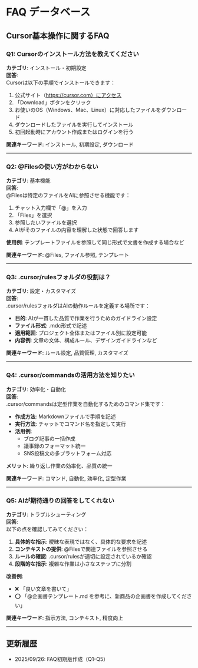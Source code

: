 # FAQ データベース

## Cursor基本操作に関するFAQ

### Q1: Cursorのインストール方法を教えてください
**カテゴリ**: インストール・初期設定  
**回答**:  
Cursorは以下の手順でインストールできます：

1. 公式サイト（https://cursor.com）にアクセス
2. 「Download」ボタンをクリック
3. お使いのOS（Windows、Mac、Linux）に対応したファイルをダウンロード
4. ダウンロードしたファイルを実行してインストール
5. 初回起動時にアカウント作成またはログインを行う

**関連キーワード**: インストール, 初期設定, ダウンロード

---

### Q2: @Filesの使い方がわからない
**カテゴリ**: 基本機能  
**回答**:  
@Filesは特定のファイルをAIに参照させる機能です：

1. チャット入力欄で「@」を入力
2. 「Files」を選択
3. 参照したいファイルを選択
4. AIがそのファイルの内容を理解した状態で回答します

**使用例**: テンプレートファイルを参照して同じ形式で文書を作成する場合など

**関連キーワード**: @Files, ファイル参照, テンプレート

---

### Q3: .cursor/rulesフォルダの役割は？
**カテゴリ**: 設定・カスタマイズ  
**回答**:  
.cursor/rulesフォルダはAIの動作ルールを定義する場所です：

- **目的**: AIが一貫した品質で作業を行うためのガイドライン設定
- **ファイル形式**: .mdc形式で記述
- **適用範囲**: プロジェクト全体またはファイル別に設定可能
- **内容例**: 文章の文体、構成ルール、デザインガイドラインなど

**関連キーワード**: ルール設定, 品質管理, カスタマイズ

---

### Q4: .cursor/commandsの活用方法を知りたい
**カテゴリ**: 効率化・自動化  
**回答**:  
.cursor/commandsは定型作業を自動化するためのコマンド集です：

- **作成方法**: Markdownファイルで手順を記述
- **実行方法**: チャットでコマンド名を指定して実行
- **活用例**: 
  - ブログ記事の一括作成
  - 議事録のフォーマット統一
  - SNS投稿文の多プラットフォーム対応

**メリット**: 繰り返し作業の効率化、品質の統一

**関連キーワード**: コマンド, 自動化, 効率化, 定型作業

---

### Q5: AIが期待通りの回答をしてくれない
**カテゴリ**: トラブルシューティング  
**回答**:  
以下の点を確認してみてください：

1. **具体的な指示**: 曖昧な表現ではなく、具体的な要求を記述
2. **コンテキストの提供**: @Filesで関連ファイルを参照させる
3. **ルールの確認**: .cursor/rulesが適切に設定されているか確認
4. **段階的な指示**: 複雑な作業は小さなステップに分割

**改善例**:
- ❌ 「良い文章を書いて」
- ⭕ 「@企画書テンプレート.md を参考に、新商品の企画書を作成してください」

**関連キーワード**: 指示方法, コンテキスト, 精度向上

---

## 更新履歴
- 2025/09/26: FAQ初期版作成（Q1-Q5）
